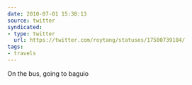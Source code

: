 ```yaml
---
date: 2010-07-01 15:38:13
source: twitter
syndicated:
- type: twitter
  url: https://twitter.com/roytang/statuses/17500739184/
tags:
- travels
---
```


On the bus, going to baguio